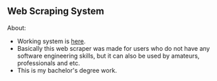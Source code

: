 ## Web Scraping System

About:

- Working system is [here](http://wss-env-1.eba-rcd3sdkk.us-east-2.elasticbeanstalk.com/).
- Basically this web scraper was made for users who do not have any software engineering skills, but it can also be used by amateurs, professionals and etc.
- This is my bachelor's degree work.
